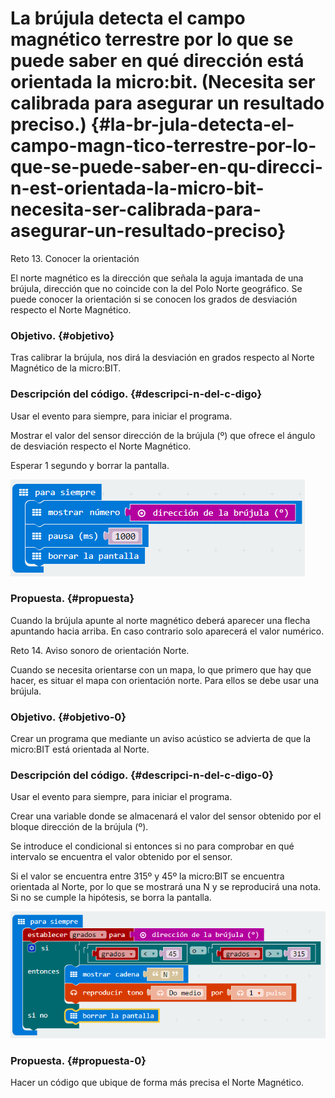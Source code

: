# La brújula detecta el campo magnético terrestre por lo que se puede saber en qué dirección está orientada la micro:bit. (Necesita ser calibrada para asegurar un resultado preciso.) {#la-br-jula-detecta-el-campo-magn-tico-terrestre-por-lo-que-se-puede-saber-en-qu-direcci-n-est-orientada-la-micro-bit-necesita-ser-calibrada-para-asegurar-un-resultado-preciso}

Reto 13\. Conocer la orientación

El norte magnético es la dirección que señala la aguja imantada de una brújula, dirección que no coincide con la del Polo Norte geográfico. Se puede conocer la orientación si se conocen los grados de desviación respecto el Norte Magnético.

### Objetivo. {#objetivo}

Tras calibrar la brújula, nos dirá la desviación en grados respecto al Norte Magnético de la micro:BIT.

### Descripción del código. {#descripci-n-del-c-digo}

Usar el evento para siempre, para iniciar el programa.

Mostrar el valor del sensor dirección de la brújula (º) que ofrece el ángulo de desviación respecto el Norte Magnético.

Esperar 1 segundo y borrar la pantalla.

![](images/image1.png)

### Propuesta. {#propuesta}

Cuando la brújula apunte al norte magnético deberá aparecer una flecha apuntando hacia arriba. En caso contrario solo aparecerá el valor numérico.

Reto 14\. Aviso sonoro de orientación Norte.

Cuando se necesita orientarse con un mapa, lo que primero que hay que hacer, es situar el mapa con orientación norte. Para ellos se debe usar una brújula.

### Objetivo. {#objetivo-0}

Crear un programa que mediante un aviso acústico se advierta de que la micro:BIT está orientada al Norte.

### Descripción del código. {#descripci-n-del-c-digo-0}

Usar el evento para siempre, para iniciar el programa.

Crear una variable donde se almacenará el valor del sensor obtenido por el bloque dirección de la brújula (º).

Se introduce el condicional si entonces si no para comprobar en qué intervalo se encuentra el valor obtenido por el sensor.

Si el valor se encuentra entre 315º y 45º la micro:BIT se encuentra orientada al Norte, por lo que se mostrará una N y se reproducirá una nota. Si no se cumple la hipótesis, se borra la pantalla.

![](images/image2.png)

### Propuesta. {#propuesta-0}

Hacer un código que ubique de forma más precisa el Norte Magnético.